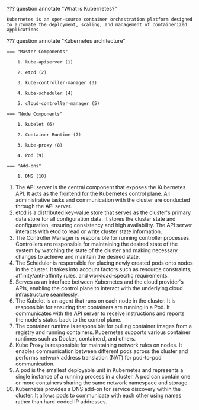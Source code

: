 ??? question annotate "What is Kubernetes?"

    Kubernetes is an open-source container orchestration platform designed to automate the deployment, scaling, and management of containerized applications.

<!-- end of question -->


??? question annotate "Kubernetes architecture"

    === "Master Components"
    
        1. kube-apiserver (1)
    
        2. etcd (2)
    
        3. kube-controller-manager (3)
    
        4. kube-scheduler (4)

        5. cloud-controller-manager (5)
    
    === "Node Components"
    
        1. kubelet (6)
    
        2. Container Runtime (7)
    
        3. kube-proxy (8)
    
        4. Pod (9)

    === "Add-ons"
    
        1. DNS (10)

1.  The API server is the central component that exposes the Kubernetes API. It acts as the frontend for the Kubernetes control plane. All administrative tasks and communication with the cluster are conducted through the API server.
2.  etcd is a distributed key-value store that serves as the cluster's primary data store for all configuration data. It stores the cluster state and configuration, ensuring consistency and high availability. The API server interacts with etcd to read or write cluster state information.
3.  The Controller Manager is responsible for running controller processes. Controllers are responsible for maintaining the desired state of the system by watching the state of the cluster and making necessary changes to achieve and maintain the desired state.
4.  The Scheduler is responsible for placing newly created pods onto nodes in the cluster. It takes into account factors such as resource constraints, affinity/anti-affinity rules, and workload-specific requirements.
5.  Serves as an interface between Kubernetes and the cloud provider's APIs, enabling the control plane to interact with the underlying cloud infrastructure seamlessly.
6.  The Kubelet is an agent that runs on each node in the cluster. It is responsible for ensuring that containers are running in a Pod. It communicates with the API server to receive instructions and reports the node's status back to the control plane.
7.  The container runtime is responsible for pulling container images from a registry and running containers. Kubernetes supports various container runtimes such as Docker, containerd, and others.
8.  Kube Proxy is responsible for maintaining network rules on nodes. It enables communication between different pods across the cluster and performs network address translation (NAT) for pod-to-pod communication.
9.  A pod is the smallest deployable unit in Kubernetes and represents a single instance of a running process in a cluster. A pod can contain one or more containers sharing the same network namespace and storage.
10.  Kubernetes provides a DNS add-on for service discovery within the cluster. It allows pods to communicate with each other using names rather than hard-coded IP addresses.

<!-- end of question -->

